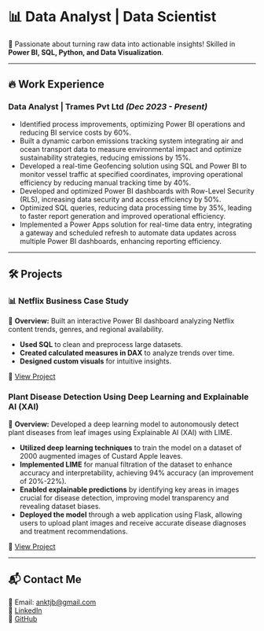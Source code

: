 # 📊 Data Analyst | Data Scientist

🚀 Passionate about turning raw data into actionable insights! Skilled in **Power BI, SQL, Python, and Data Visualization**.

---

## 🔥 Work Experience

### **Data Analyst  | Trames Pvt Ltd** _(Dec 2023 - Present)_
- Identified process improvements, optimizing Power BI operations and reducing BI service costs by 60%.  
- Built a dynamic carbon emissions tracking system integrating air and ocean transport data to measure environmental impact and optimize sustainability strategies, reducing emissions by 15%.
- Developed a real-time Geofencing solution using SQL and Power BI to monitor vessel traffic at specified coordinates, improving operational efficiency by reducing manual tracking time by 40%.
- Developed and optimized Power BI dashboards with Row-Level Security (RLS), increasing data security and access efficiency by 50%.  
- Optimized SQL queries, reducing data processing time by 35%, leading to faster report generation and improved operational efficiency.  
- Implemented a Power Apps solution for real-time data entry, integrating a gateway and scheduled refresh to automate data updates across multiple Power BI dashboards, enhancing reporting efficiency.

---

## 🛠️ Projects

### 📊 Netflix Business Case Study 
📌 **Overview:** Built an interactive Power BI dashboard analyzing Netflix content trends, genres, and regional availability.
- **Used SQL** to clean and preprocess large datasets.
- **Created calculated measures in DAX** to analyze trends over time.
- **Designed custom visuals** for intuitive insights.

🔗 [View Project]([https://github.com/yourgithub/netflix-dashboard](https://github.com/ANIKET010pixel/Netflix-Business-Case-Study))

### Plant Disease Detection Using Deep Learning and Explainable AI (XAI)
📌 **Overview:** Developed a deep learning model to autonomously detect plant diseases from leaf images using Explainable AI (XAI) with LIME.
- **Utilized deep learning techniques** to train the model on a dataset of 2000 augmented images of Custard Apple leaves.
- **Implemented LIME** for manual filtration of the dataset to enhance accuracy and interpretability, achieving 94% accuracy (an improvement of 20%-22%).
- **Enabled explainable predictions** by identifying key areas in images crucial for disease detection, improving model transparency and revealing dataset biases.
- **Deployed the model** through a web application using Flask, allowing users to upload plant images and receive accurate disease diagnoses and treatment recommendations.

🔗 [View Project](https://github.com/ANIKET010pixel/Enhanced-Plant-Disease-Detection-using-Explainable-AI-Technique-)

---

## 📬 Contact Me
📧 Email: anktjb@gmail.com  
💼 [LinkedIn](https://www.linkedin.com/in/aniket-lokhande-9b1482219/)  
📂 [GitHub]([https://github.com/yourgithub](https://github.com/ANIKET010pixel/))  
